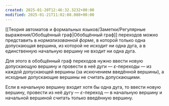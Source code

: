 ```yaml
---
created: 2025-01-20T12:46:32.3232+00:00
modified: 2025-01-21T11:02:08.088+00:00
---
```

[[Теория автоматов и формальных языков/Заметки/Регулярные выражения/Обобщённый граф|Обобщённый граф]] переходов можно представить в *нормализованной форме*, в которой только одна допускающая вершина, из которой не исходит ни одна дуга, а в единственную начальную вершину не входит ни одна дуга.

Для этого в обобщённый граф переходов нужно ввести новую допускающую вершину и провести в неё дуги — $\varepsilon$-переходы — из каждой допускающей вершины (за искючением введённой вершины), а исходные допускающие вершины не считать допускающими. 

Если в начальную вершину входит хотя бы одна дуга, то ввести новую вершину, провести из неё дугу — $\varepsilon$-переход — в начальную вершину и начальной вершиной считать только введённую вершину.

